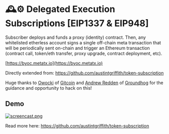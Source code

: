 # 🕰️⚙️ Delegated Execution Subscriptions [EIP1337 & EIP948]

Subscriber deploys and funds a proxy (identity) contract. Then, any whitelisted etherless account signs a single off-chain meta transaction that will be periodically sent on-chain and trigger an Ethereum transaction (contract call, token/eth transfer, proxy upgrade, contract deployment, etc).

[https://byoc.metatx.io](https://byoc.metatx.io)

Directly extended from: https://github.com/austintgriffith/token-subscription

Huge thanks to [Owocki](https://twitter.com/owocki) of [Gitcoin](https://gitcoin.co/) and [Andrew Redden](https://twitter.com/androolloyd) of [Groundhog](https://groundhog.network) for the guidance and opportunity to hack on this!

## Demo

[![screencast.png](https://user-images.githubusercontent.com/2653167/45005225-6d23cb00-afaf-11e8-9ce1-874dd8cb1980.jpg)](https://youtu.be/g0o2jEkyYKw)

Read more here: https://github.com/austintgriffith/token-subscription
